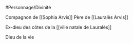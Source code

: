 #Personnage/Divinité

Compagnon de [[Sophia Arvis]]
Père de [[Lauralès Arvis]]

Ex-dieu des côtes de la [[ville natale de Lauralès]]

Dieu de la vie